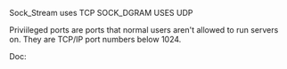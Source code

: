 Sock_Stream uses TCP
SOCK_DGRAM USES UDP

Priviileged ports are ports that normal users aren't allowed to run servers on. They are TCP/IP port numbers below 1024.

Doc: 